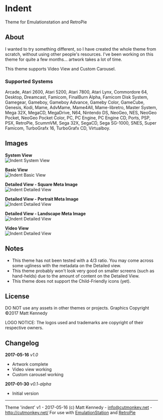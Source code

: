 # Indent
Theme for Emulationstation and RetroPie


## About

I wanted to try something different, so I have created the whole theme from scratch, without using other people's resources. I've been working on this theme for quite a few months... artwork takes a lot of time.

This theme supports Video View and Custom Carousel.

### Supported Systems

Arcade, Atari 2600, Atari 5200, Atari 7800, Atari Lynx, Commordore 64, Desktop, Dreamcast, Famicom, FinalBurn Alpha, Famicom Disk System, Gamegear, Gameboy, Gameboy Advance, Gameby Color, GameCube, Genesis, Kodi, Mame, AdvMame, Mame4All, Mame-libretro, Master System, Mega 32X, MegaCD, MegaDrive, N64, Nintendo DS, NeoGeo, NES, NeoGeo Pocket, NeoGeo Pocket Color, PC, PC Engine, PC Engine CD, Ports, PSP, PSX, RetroPie, ScummVM, Sega 32X, SegaCD, Sega SG-1000, SNES, Super Famicom, TurboGrafx 16, TurboGrafx CD, Virtualboy.

## Images

**System View**  
![Indent System View](http://i.imgur.com/h6NxEOh.jpg)

**Basic View**  
![Indent Basic View](http://i.imgur.com/0LQURji.jpg)

**Detailed View - Square Meta Image**  
![Indent Detailed View](http://i.imgur.com/l188JK0.jpg)

**Detailed View - Portrait Meta Image**  
![Indent Detailed View](http://i.imgur.com/OdVWtZb.jpg)

**Detailed View - Landscape Meta Image**  
![Indent Detailed View](http://i.imgur.com/xL1gofN.jpg)

**Video View**  
![Indent Detailed View](http://i.imgur.com/T1u5Fj6.jpg)

## Notes

- This theme has not been tested with a 4/3 ratio. You may come across some ugliness with the metadata on the Detailed view.
- This theme probably won't look very good on smaller screens (such as hand-helds) due to the amount of content on the Detailed View.
- This theme does not support the Child-Friendly icons (yet).

## License

DO NOT use any assets in other themes or projects.
Graphics Copyright ©2017 Matt Kennedy

LOGO NOTICE:
The logos used and trademarks are copyright of their respective owners.


## Changelog

**2017-05-16**
*v1.0*
 - Artwork complete
 - Video view working
 - Custom carousel working

**2017-01-30**
*v0.1-alpha*
 - Initial version

---

Theme 'indent' v1 - 2017-05-16
(c) Matt Kennedy - info@cutmonkey.net - http://cutmonkey.net/
For use with [EmulationStation](http://www.emulationstation.org/) and [RetroPie](https://retropie.org.uk/)
